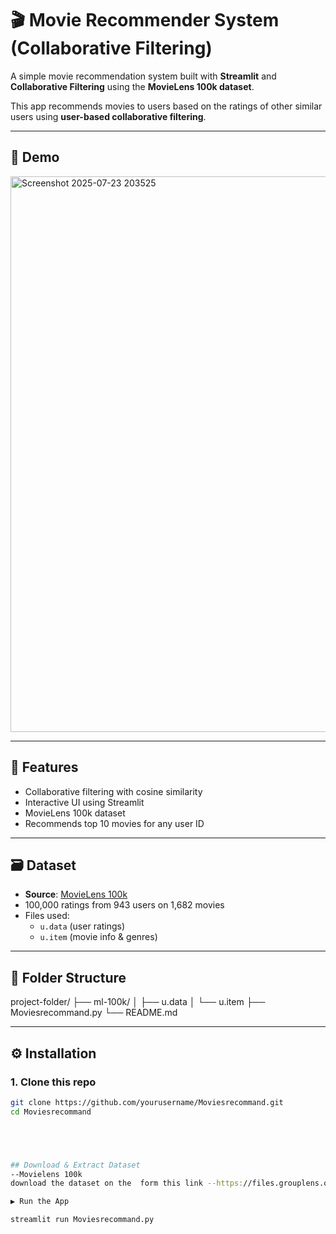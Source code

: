 # 🎬 Movie Recommender System (Collaborative Filtering)

A simple movie recommendation system built with **Streamlit** and **Collaborative Filtering** using the **MovieLens 100k dataset**.

This app recommends movies to users based on the ratings of other similar users using **user-based collaborative filtering**.

---

## 📸 Demo


<img width="1014" height="889" alt="Screenshot 2025-07-23 203525" src="https://github.com/user-attachments/assets/dfb00da1-cb1a-41e8-ae11-45ee7b1967f0" />

 <!-- Optional -->

---

## 🚀 Features

- Collaborative filtering with cosine similarity
- Interactive UI using Streamlit
- MovieLens 100k dataset
- Recommends top 10 movies for any user ID

---

## 🗃️ Dataset

- **Source**: [MovieLens 100k](https://grouplens.org/datasets/movielens/100k/)
- 100,000 ratings from 943 users on 1,682 movies
- Files used:
  - `u.data` (user ratings)
  - `u.item` (movie info & genres)

---

## 📁 Folder Structure

project-folder/
├── ml-100k/
│ ├── u.data
│ └── u.item
├── Moviesrecommand.py
└── README.md



---

## ⚙️ Installation

### 1. Clone this repo

```bash
git clone https://github.com/yourusername/Moviesrecommand.git
cd Moviesrecommand





## Download & Extract Dataset
--Movielens 100k 
download the dataset on the  form this link --https://files.grouplens.org/datasets/movielens/ml-100k.zip--

▶️ Run the App

streamlit run Moviesrecommand.py






